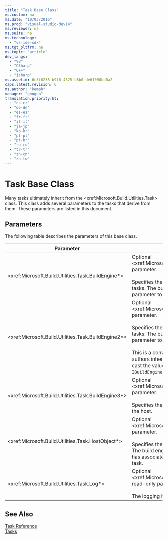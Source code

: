 ```yaml
---
title: "Task Base Class"
ms.custom: na
ms.date: "10/03/2016"
ms.prod: "visual-studio-dev14"
ms.reviewer: na
ms.suite: na
ms.technology: 
  - "vs-ide-sdk"
ms.tgt_pltfrm: na
ms.topic: "article"
dev_langs: 
  - "VB"
  - "CSharp"
  - "C++"
  - "jsharp"
ms.assetid: 6c3f6238-b9f0-4325-b8b0-de61090bd0a2
caps.latest.revision: 6
ms.author: "kempb"
manager: "ghogen"
translation.priority.ht: 
  - "cs-cz"
  - "de-de"
  - "es-es"
  - "fr-fr"
  - "it-it"
  - "ja-jp"
  - "ko-kr"
  - "pl-pl"
  - "pt-br"
  - "ru-ru"
  - "tr-tr"
  - "zh-cn"
  - "zh-tw"
---
```

# Task Base Class
Many tasks ultimately inherit from the \<xref:Microsoft.Build.Utilities.Task> class. This class adds several parameters to the tasks that derive from them. These parameters are listed in this document.  
  
## Parameters  
 The following table describes the parameters of this base class.  
  
|Parameter|Description|  
|---------------|-----------------|  
|\<xref:Microsoft.Build.Utilities.Task.BuildEngine*>|Optional \<xref:Microsoft.Build.Framework.IBuildEngine> parameter.<br /><br /> Specifies the build engine interface available to tasks. The build engine automatically sets this parameter to allow tasks to call back into it.|  
|\<xref:Microsoft.Build.Utilities.Task.BuildEngine2*>|Optional \<xref:Microsoft.Build.Framework.IBuildEngine2> parameter.<br /><br /> Specifies the build engine interface available to tasks. The build engine automatically sets this parameter to allow tasks to call back into it.<br /><br /> This is a convenience property so that task authors inheriting from this class do not have to cast the value from `IBuildEngine` to `IBuildEngine2`.|  
|\<xref:Microsoft.Build.Utilities.Task.BuildEngine3*>|Optional \<xref:Microsoft.Build.Framework.IBuildEngine3> parameter.<br /><br /> Specifies the build engine interface provided by the host.|  
|\<xref:Microsoft.Build.Utilities.Task.HostObject*>|Optional \<xref:Microsoft.Build.Framework.ITaskHost> parameter.<br /><br /> Specifies the host object instance (can be null). The build engine sets this property if the host IDE has associated a host object with this particular task.|  
|\<xref:Microsoft.Build.Utilities.Task.Log*>|Optional \<xref:Microsoft.Build.Utilities.TaskLoggingHelper> read-only parameter.<br /><br /> The logging helper object..|  
  
## See Also  
 [Task Reference](../VS_IDE/msbuild-task-reference.md)   
 [Tasks](../VS_IDE/msbuild-tasks.md)